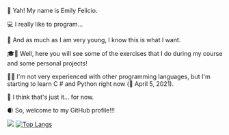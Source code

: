 👋 Yah! My name is Emily Felicio.

💻 I really like to program...

🎯 And as much as I am very young, I know this is what I want.

🎓📁 Well, here you will see some of the exercises that I do during my course and some personal projects!

💾💡 I'm not very experienced with other programming languages, but I'm starting to learn C # and Python right now (📅 April 5, 2021).

💭 I think that's just it... for now.

🌒 So, welcome to my GitHub profile!!!

![](https://github-profile-summary-cards.vercel.app/api/cards/profile-details?username=EmilyFelicio&theme=monokai)
[![Top Langs](https://github-readme-stats.vercel.app/api/top-langs/?username=EmilyFelicio&layout=compact&theme=dracula)](https://github.com/EmilyFelicio/github-readme-stats)
